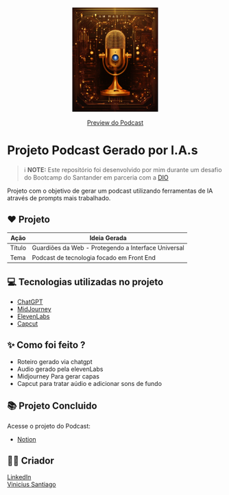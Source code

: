 <p align="center">
<img 
    src="https://github.com/Vine013/Podcast_geradoIA/blob/main/PODCAST_DIO/IMGS/capaEp1.jpg"
    width="200"
/>
</p>

<div align="center">
  <a href="https://file.notion.so/f/f/3ab9137d-fe2b-4011-a656-4dbf45697c6f/ff044ba2-038b-40a9-933e-4ca0c628da48/podcast_editado.mp4?id=9d824880-4d7e-4bab-9854-ae05c8c703bb&table=block&spaceId=3ab9137d-fe2b-4011-a656-4dbf45697c6f&expirationTimestamp=1715644800000&signature=VcXlvAA-1cn0LZD0cIHG9qY_UafgbIS84exNtPIfTHE&downloadName=podcast_editado.mp4" target="blank"> Preview do Podcast </a>
</div>

# Projeto Podcast Gerado por I.A.s


 > ℹ️ **NOTE:** Este repositório foi desenvolvido por mim durante um desafio do Bootcamp do Santander em parceria com a [DIO](https://dio.me)

Projeto com o objetivo de gerar um podcast utilizando ferramentas de IA através de prompts mais trabalhado.

## ❤️ Projeto
| Ação | Ideia Gerada |
|-------|-------------|
| Título | Guardiões da Web - Protegendo a Interface Universal |
| Tema | Podcast de tecnologia focado em Front End |

## 💻 Tecnologias utilizadas no projeto

- [ChatGPT](https://chat.openai.com/) 
- [MidJourney](https://www.midjourney.com/app/)
- [ElevenLabs](https://beta.elevenlabs.io/)
- [Capcut](https://www.capcut.com/pt-br/)

## ✨ Como foi feito ?

- Roteiro gerado via chatgpt
- Audio gerado pela elevenLabs
- Midjourney Para gerar capas
- Capcut para tratar aúdio e adicionar sons de fundo

## 📚 Projeto Concluido
Acesse o projeto do Podcast:
- [Notion]([https://helpful-jump-17b.notion.site/PAS-Podcast-AI-Studio-210489e15d7a4a73b743bb159e45d06f?pvs=4](https://www.notion.so/Podcast-Gerado-po-IA-s-8b48585f86374ac8a590eaa911e5f062))


## 👨‍💻 Criador
<a
        href="https://www.linkedin.com/in/vinicius-santiago-aab4851ab/">
        LinkedIn
    </a> 
    <br>
[Vinicius Santiago](https://github.com/Vine013)
